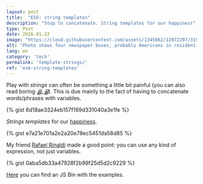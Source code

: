 ```yaml
---
layout: post
title:  "ES6: string templates"
description: "Stop to concatenate. String templates for our happiness"
type: Post
date: 2016-01-22
image: "https://cloud.githubusercontent.com/assets/1345662/12072297/319f5c76-b0bf-11e5-94c3-838746ffca56.jpg"
alt: "Photo shows four newspaper boxes, probably Americans in residential neighborhood"
lang: en
category: 'tech'
permalink: 'template-strings/'
ref: 'es6-string-templates'
---
```


Play with *strings* can often be something a little bit painful (you can also read boring *இ_இ*). This is due mainly to the fact of having to concatenate words/phrases with variables.

{% gist 6d18ae3324eb157f169d331040a3e1fe %}

*Strings templates* for our [happiness](https://youtu.be/K02Cxo3fAC8?t=1m30s).

{% gist e7a21e701a2e2a20e78ec5451da58d85 %}

My friend [Rafael Rinaldi](https://twitter.com/rafaelrinaldi) made a good point: you can use any kind of expression, not just variables.

{% gist 0aba5db33a47928f2b99f25d5d2c9229 %}

[Here](http://jsbin.com/qovino/edit?js,console) you can find an JS Bin with the examples.
